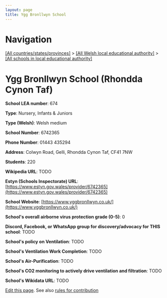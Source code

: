 ```yaml
---
layout: page
title: Ygg Bronllwyn School
---
```

# Navigation

[[All countries/states/provinces]](../../..) > [[All Welsh local educational authority]](../..) > [[All schools in local educational authority]](..)

# Ygg Bronllwyn School (Rhondda Cynon Taf)

**School LEA number**: 674

**Type**: Nursery, Infants & Juniors

**Type (Welsh)**: Welsh medium

**School Number**: 6742365

**Phone Number**: 01443 435294

**Address**: Colwyn Road, Gelli, Rhondda Cynon Taf, CF41 7NW

**Students**: 220

**Wikipedia URL**: TODO

**Estyn (Schools Inspectorate) URL**: [https://www.estyn.gov.wales/provider/6742365](https://www.estyn.gov.wales/provider/6742365)

**School Website**: [https://www.yggbronllwyn.co.uk/](https://www.yggbronllwyn.co.uk/)

**School's overall airborne virus protection grade (0-5)**: 0

**Discord, Facebook, or WhatsApp group for discovery/advocacy for THIS school**: TODO

**School's policy on Ventilation**: TODO

**School's Ventilation Work Completion**: TODO

**School's Air-Purification**: TODO

**School's CO2 monitoring to actively drive ventilation and filtration**: TODO

**School's Wikidata URL**: TODO




[Edit this page](https://github.com/ventilate-schools/Wales/edit/prif/./Rhondda_Cynon_Taf/Ygg_Bronllwyn_School.md). See also [rules for contribution](../../../contribution-rules/)